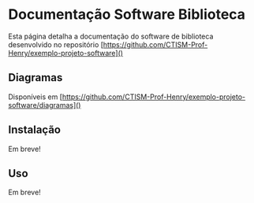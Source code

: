 # Documentação Software Biblioteca

Esta página detalha a documentação do software de biblioteca desenvolvido no repositório 
[https://github.com/CTISM-Prof-Henry/exemplo-projeto-software]()

## Diagramas

Disponíveis em [https://github.com/CTISM-Prof-Henry/exemplo-projeto-software/diagramas]()

## Instalação

Em breve!

## Uso

Em breve!